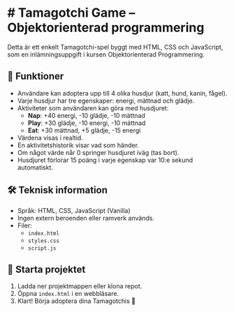 # # Tamagotchi Game – Objektorienterad programmering

Detta är ett enkelt Tamagotchi-spel byggt med HTML, CSS och JavaScript, som en inlämningsuppgift i kursen Objektorienterad Programmering.

## 🐶 Funktioner

- Användare kan adoptera upp till 4 olika husdjur (katt, hund, kanin, fågel).
- Varje husdjur har tre egenskaper: energi, mättnad och glädje.
- Aktiviteter som användaren kan göra med husdjuret:
  - **Nap**: +40 energi, -10 glädje, -10 mättnad
  - **Play**: +30 glädje, -10 energi, -10 mättnad
  - **Eat**: +30 mättnad, +5 glädje, -15 energi
- Värdena visas i realtid.
- En aktivitetshistorik visar vad som händer.
- Om något värde når 0 springer husdjuret iväg (tas bort).
- Husdjuret förlorar 15 poäng i varje egenskap var 10:e sekund automatiskt.

## 🛠️ Teknisk information

- Språk: HTML, CSS, JavaScript (Vanilla)
- Ingen extern beroenden eller ramverk används.
- Filer:
  - `index.html`
  - `styles.css`
  - `script.js`

## 📂 Starta projektet

1. Ladda ner projektmappen eller klona repot.
2. Öppna `index.html` i en webbläsare.
3. Klart! Börja adoptera dina Tamagotchis 🐾
